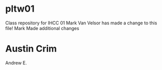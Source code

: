 # pltw01
Class repository for IHCC 01
Mark Van Velsor has made a change to this file!
Mark Made additional changes

Austin Crim
=======
Andrew E.

